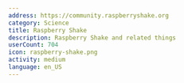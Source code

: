 ```yaml
---
address: https://community.raspberryshake.org
category: Science
title: Raspberry Shake
description: Raspberry Shake and related things
userCount: 704
icon: raspberry-shake.png
activity: medium
language: en_US
---
```

